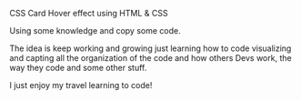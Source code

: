 CSS Card Hover effect using HTML & CSS

Using some knowledge and copy some code.

The idea is keep working and growing just learning how to code visualizing and capting all the organization of the code and how others Devs work, the way they code and some other stuff.

I just enjoy my travel learning to code!